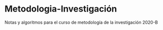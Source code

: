 # Metodologia-Investigación
Notas y algoritmos para el curso de metodología de la investigación 2020-B
